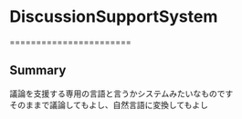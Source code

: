 # DiscussionSupportSystem
=======================

## Summary

議論を支援する専用の言語と言うかシステムみたいなものです  
そのままで議論してもよし、自然言語に変換してもよし  